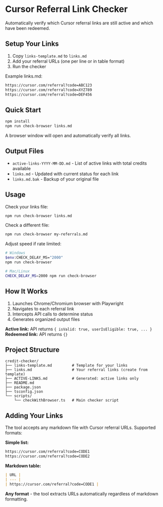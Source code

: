 # Cursor Referral Link Checker

Automatically verify which Cursor referral links are still active and which have been redeemed.

## Setup Your Links

1. Copy `links-template.md` to `links.md`
2. Add your referral URLs (one per line or in table format)
3. Run the checker

Example links.md:
```markdown
https://cursor.com/referral?code=ABC123
https://cursor.com/referral?code=XYZ789
https://cursor.com/referral?code=DEF456
```

## Quick Start

```bash
npm install
npm run check-browser links.md
```

A browser window will open and automatically verify all links.

## Output Files

- `active-links-YYYY-MM-DD.md` - List of active links with total credits available
- `links.md` - Updated with current status for each link
- `links.md.bak` - Backup of your original file

## Usage

Check your links file:
```bash
npm run check-browser links.md
```

Check a different file:
```bash
npm run check-browser my-referrals.md
```

Adjust speed if rate limited:
```bash
# Windows
$env:CHECK_DELAY_MS="2000"
npm run check-browser

# Mac/Linux
CHECK_DELAY_MS=2000 npm run check-browser
```

## How It Works

1. Launches Chrome/Chromium browser with Playwright
2. Navigates to each referral link
3. Intercepts API calls to determine status
4. Generates organized output files

**Active link:** API returns `{ isValid: true, userIsEligible: true, ... }`  
**Redeemed link:** API returns `{}`

## Project Structure

```
credit-checker/
├── links-template.md         # Template for your links
├── links.md                  # Your referral links (create from template)
├── ACTIVE-LINKS.md           # Generated: active links only
├── README.md
├── package.json
├── tsconfig.json
└── scripts/
    └── checkWithBrowser.ts   # Main checker script
```

## Adding Your Links

The tool accepts any markdown file with Cursor referral URLs. Supported formats:

**Simple list:**
```markdown
https://cursor.com/referral?code=CODE1
https://cursor.com/referral?code=CODE2
```

**Markdown table:**
```markdown
| URL |
| --- |
| https://cursor.com/referral?code=CODE1 |
```

**Any format** - the tool extracts URLs automatically regardless of markdown formatting.
